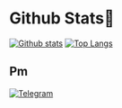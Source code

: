 # Github Stats👾
[![Github stats](https://github-readme-stats.vercel.app/api?username=L0rdK1r422&show_icons=true&theme=dark&include_all_commits=true)](https://github.com/L0rdK1r422/github-readme-stats)
[![Top Langs](https://github-readme-stats.vercel.app/api/top-langs/?username=L0rdK1r422&layout=compact&theme=dark)](https://github.com/L0rdK1r422/github-readme-stats)
## Pm 
<p align="center"> 


<a href="https://bit.ly/3EPoOmA"><img title="Telegram" src="https://img.shields.io/badge/-Telegram-blue"></a>
</p>
